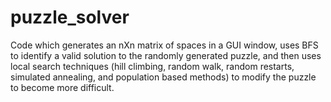 # puzzle_solver

Code which generates an nXn matrix of spaces in a GUI window, uses BFS to identify a valid solution to the randomly generated puzzle, and then uses local search techniques (hill climbing, random walk, random restarts, simulated annealing, and population based methods) to modify the puzzle to become more difficult.
